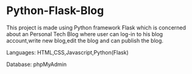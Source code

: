 # Python-Flask-Blog
This project is made using Python framework Flask which is concerned about an Personal Tech Blog where user can log-in to his blog account,write new blog,edit the blog and can publish the blog.

Languages:
HTML,CSS,Javascript,Python(Flask)

Database:
phpMyAdmin


